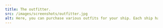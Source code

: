 ```yaml
---
title: The outfitter.
src: /images/screenshots/outfitter.jpg
alt: Here, you can purchase various outfits for your ship. Each ship has a limit on the total outfit tonnage, as well as smaller limits on the amount of weapons and engines.
---
```

